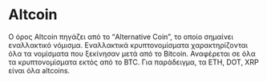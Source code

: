 # Altcoin

Ο όρος Altcoin πηγάζει από το “Alternative Coin”, το οποίο σημαίνει εναλλακτικό νόμισμα. Εναλλακτικά κρυπτονομίσματα χαρακτηρίζονται όλα τα νομίσματα που ξεκίνησαν μετά από το Bitcoin. Αναφέρεται σε όλα τα κρυπτονομίσματα εκτός από το BTC. Για παράδειγμα, τα ETH, DOT, XRP είναι όλα altcoins.
